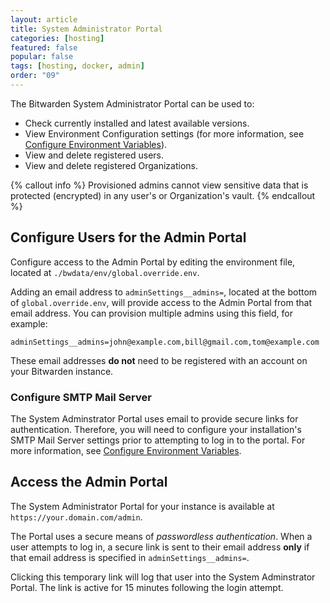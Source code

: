 ```yaml
---
layout: article
title: System Administrator Portal
categories: [hosting]
featured: false
popular: false
tags: [hosting, docker, admin]
order: "09"
---
```


The Bitwarden System Administrator Portal can be used to:

- Check currently installed and latest available versions.
- View Environment Configuration settings (for more information, see [Configure Environment Variables]({{site.baseurl}}/article/environment-variables/)).
- View and delete registered users.
- View and delete registered Organizations.

{% callout info %}
Provisioned admins cannot view sensitive data that is protected (encrypted) in any user's or Organization's vault.
{% endcallout %}

## Configure Users for the Admin Portal

Configure access to the Admin Portal by editing the environment file, located at `./bwdata/env/global.override.env`.

Adding an email address to `adminSettings__admins=`, located at the bottom of `global.override.env`, will provide access to the Admin Portal from that email address. You can provision multiple admins using this field, for example:

```
adminSettings__admins=john@example.com,bill@gmail.com,tom@example.com
```

These email addresses **do not** need to be registered with an account on your Bitwarden instance.

### Configure SMTP Mail Server

The System Adminstrator Portal uses email to provide secure links for authentication. Therefore, you will need to configure your installation's SMTP Mail Server settings prior to attempting to log in to the portal. For more information, see [Configure Environment Variables]({{site.baseurl}}/article/environment-variables/).

## Access the Admin Portal

The System Administrator Portal for your instance is available at `https://your.domain.com/admin`.

The Portal uses a secure means of *passwordless authentication*. When a user attempts to log in, a secure link is sent to their email address **only** if that email address is specified in `adminSettings__admins=`.

Clicking this temporary link will log that user into the System Adminstrator Portal. The link is active for 15 minutes following the login attempt.
